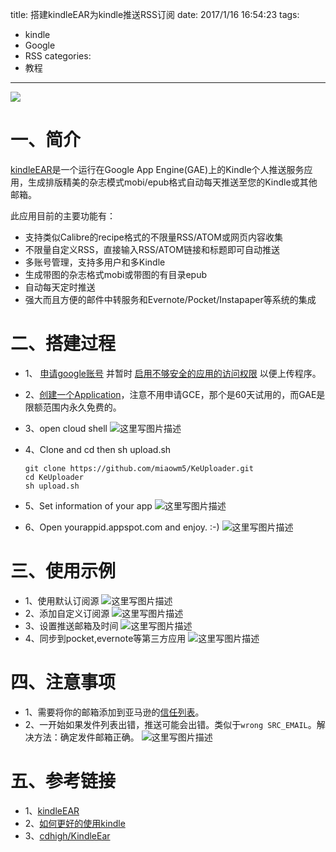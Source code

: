 title:  搭建kindleEAR为kindle推送RSS订阅
date: 2017/1/16 16:54:23
tags:
- kindle
- Google
- RSS
categories:
- 教程
---

![](http://od68ytlrn.bkt.clouddn.com/kindleEAR.png)

# 一、简介
[kindleEAR](https://github.com/cdhigh/KindleEar)是一个运行在Google App Engine(GAE)上的Kindle个人推送服务应用，生成排版精美的杂志模式mobi/epub格式自动每天推送至您的Kindle或其他邮箱。

<!-- more -->

此应用目前的主要功能有：

- 支持类似Calibre的recipe格式的不限量RSS/ATOM或网页内容收集
- 不限量自定义RSS，直接输入RSS/ATOM链接和标题即可自动推送
- 多账号管理，支持多用户和多Kindle
- 生成带图的杂志格式mobi或带图的有目录epub
- 自动每天定时推送
- 强大而且方便的邮件中转服务和Evernote/Pocket/Instapaper等系统的集成

# 二、搭建过程
- 1、 [申请google账号](https://accounts.google.com/SignUp) 并暂时 [启用不够安全的应用的访问权限](https://www.google.com/settings/security/lesssecureapps) 以便上传程序。
- 2、[创建一个Application](https://console.developers.google.com/iam-admin/projects)，注意不用申请GCE，那个是60天试用的，而GAE是限额范围内永久免费的。
- 3、open cloud shell
![这里写图片描述](http://img.blog.csdn.net/20170116161614670?watermark/2/text/aHR0cDovL2Jsb2cuY3Nkbi5uZXQvdTAxMTMwMzQ0Mw==/font/5a6L5L2T/fontsize/400/fill/I0JBQkFCMA==/dissolve/70/gravity/SouthEast)
- 4、Clone and cd then sh upload.sh
	```
	git clone https://github.com/miaowm5/KeUploader.git
	cd KeUploader
	sh upload.sh
	```

- 5、Set information of your app
![这里写图片描述](http://img.blog.csdn.net/20170116161824371?watermark/2/text/aHR0cDovL2Jsb2cuY3Nkbi5uZXQvdTAxMTMwMzQ0Mw==/font/5a6L5L2T/fontsize/400/fill/I0JBQkFCMA==/dissolve/70/gravity/SouthEast)

- 6、Open yourappid.appspot.com and enjoy. :-)
![这里写图片描述](http://img.blog.csdn.net/20170116161934455?watermark/2/text/aHR0cDovL2Jsb2cuY3Nkbi5uZXQvdTAxMTMwMzQ0Mw==/font/5a6L5L2T/fontsize/400/fill/I0JBQkFCMA==/dissolve/70/gravity/SouthEast)

# 三、使用示例
- 1、使用默认订阅源
![这里写图片描述](http://img.blog.csdn.net/20170116162512359?watermark/2/text/aHR0cDovL2Jsb2cuY3Nkbi5uZXQvdTAxMTMwMzQ0Mw==/font/5a6L5L2T/fontsize/400/fill/I0JBQkFCMA==/dissolve/70/gravity/SouthEast)
- 2、添加自定义订阅源
![这里写图片描述](http://img.blog.csdn.net/20170116162743485?watermark/2/text/aHR0cDovL2Jsb2cuY3Nkbi5uZXQvdTAxMTMwMzQ0Mw==/font/5a6L5L2T/fontsize/400/fill/I0JBQkFCMA==/dissolve/70/gravity/SouthEast)
- 3、设置推送邮箱及时间
![这里写图片描述](http://img.blog.csdn.net/20170116162803187?watermark/2/text/aHR0cDovL2Jsb2cuY3Nkbi5uZXQvdTAxMTMwMzQ0Mw==/font/5a6L5L2T/fontsize/400/fill/I0JBQkFCMA==/dissolve/70/gravity/SouthEast)
- 4、同步到pocket,evernote等第三方应用
![这里写图片描述](http://img.blog.csdn.net/20170116162829984?watermark/2/text/aHR0cDovL2Jsb2cuY3Nkbi5uZXQvdTAxMTMwMzQ0Mw==/font/5a6L5L2T/fontsize/400/fill/I0JBQkFCMA==/dissolve/70/gravity/SouthEast)
# 四、注意事项
- 1、需要将你的邮箱添加到亚马逊的[信任列表](https://www.amazon.cn/mn/dcw/myx.html/ref=kinw_myk_redirect#/home/settings/payment)。
- 2、一开始如果发件列表出错，推送可能会出错。类似于`wrong SRC_EMAIL`。解决方法：确定发件邮箱正确。
![这里写图片描述](http://img.blog.csdn.net/20170116164843839?watermark/2/text/aHR0cDovL2Jsb2cuY3Nkbi5uZXQvdTAxMTMwMzQ0Mw==/font/5a6L5L2T/fontsize/400/fill/I0JBQkFCMA==/dissolve/70/gravity/SouthEast)


# 五、参考链接
- 1、[kindleEAR](https://github.com/cdhigh/KindleEar)
- 2、[如何更好的使用kindle](http://zhangyongcun.com/2016/05/15/%E5%A6%82%E4%BD%95%E6%9B%B4%E5%A5%BD%E7%9A%84%E4%BD%BF%E7%94%A8kindle/)
- 3、[cdhigh/KindleEar](https://github.com/cdhigh/KindleEar)
